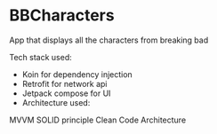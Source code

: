 # BBCharacters

App that displays all the characters from breaking bad

Tech stack used:

* Koin for dependency injection
* Retrofit for network api
* Jetpack compose for UI
* Architecture used:

MVVM
SOLID principle
Clean Code Architecture
